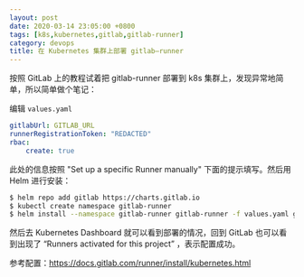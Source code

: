 ```yaml
---
layout: post
date: 2020-03-14 23:05:00 +0800
tags: [k8s,kubernetes,gitlab,gitlab-runner]
category: devops
title: 在 Kubernetes 集群上部署 gitlab—runner
---
```


按照 GitLab 上的教程试着把 gitlab-runner 部署到 k8s 集群上，发现异常地简单，所以简单做个笔记：

编辑 `values.yaml`

```yml
gitlabUrl: GITLAB_URL
runnerRegistrationToken: "REDACTED"
rbac:
    create: true
```

此处的信息按照 "Set up a specific Runner manually" 下面的提示填写。然后用 Helm 进行安装：

```bash
$ helm repo add gitlab https://charts.gitlab.io
$ kubectl create namespace gitlab-runner
$ helm install --namespace gitlab-runner gitlab-runner -f values.yaml gitlab/gitlab-runner
```

然后去 Kubernetes Dashboard 就可以看到部署的情况，回到 GitLab 也可以看到出现了 “Runners activated for this project” ，表示配置成功。

参考配置：https://docs.gitlab.com/runner/install/kubernetes.html